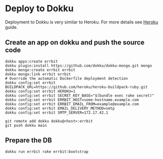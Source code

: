 # Deploy to Dokku

Deployment to Dokku is very similar to Heroku.
For more details see [Heroku](heroku.md) guide.

## Create an app on dokku and push the source code

```shell
dokku apps:create errbit
dokku plugin:install https://github.com/dokku/dokku-mongo.git mongo
dokku mongo:create errbit errbit
dokku mongo:link errbit errbit
# Override the automatic Dockerfile deployment detection
dokku config:set errbit BUILDPACK_URL=https://github.com/heroku/heroku-buildpack-ruby.git
dokku config:set errbit HEROKU=1
dokku config:set errbit SECRET_KEY_BASE="$(bundle exec rake secret)"
dokku config:set errbit ERRBIT_HOST=some-hostname.example.com
dokku config:set errbit ERRBIT_EMAIL_FROM=example@example.com
dokku config:set errbit EMAIL_DELIVERY_METHOD=smtp
dokku config:set errbit SMTP_SERVER=172.17.42.1

git remote add dokku dokku@<host>:errbit
git push dokku main
```

## Prepare the DB

```shell
dokku run errbit rake errbit:bootstrap
```
